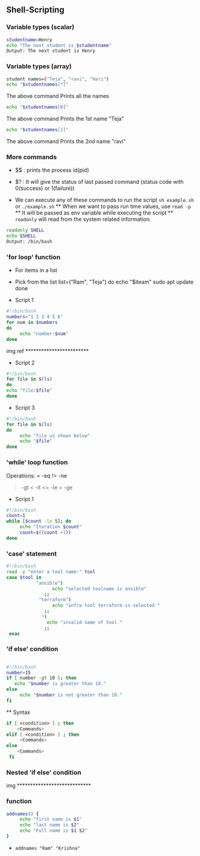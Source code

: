 Shell-Scripting
----------------


### Variable types (scalar) 

```bash
studentname=Henry
echo "The next student is $studentname"
Output: The next student is Henry
```

### Variable types (array) 

```bash
student names=("Teja", "ravi", "Hari")
echo "$studentnames[*]"
```
The above command Prints all the names
```bash
echo "$studentnames[0]"
```
The above command Prints the 1st name "Teja"
```bash
echo "$studentnames[1]"
```
 The above command Prints the 2nd name "ravi"

### More commands

* $$ : prints the process id(pid)
* $? : It will give the status of last passed command (status code with 0(success) or 1(failure))

* We can execute any of these commands to run the script
`sh example.sh` or `./example.sh`
** When we want to pass run time values, use `read -p`
** It will be passed as env variable while executing the script
** `readonly` will read from the system related information.
```bash
readonly SHELL
echo $SHELL
Output: /bin/bash
```

### 'for loop' function

* For items in a list
* Pick from the list
list=("Ram", "Teja")
do
    echo "$iteam"
    sudo apt update
 done

* Script 1

```bash
#!/bin/bash
numbers="1 2 3 4 5 6"
for num in $numbers
do
     echo "number:$num"
done
```
img ref ************************

* Script 2

```bash
#!/bin/bash
for file in $(ls)
do
echo "file:$file"
done
```

* Script 3

```bash
#!/bin/bash
for file in $(ls)
do
     echo "file us shown below"
     echo "$file"
done
```

### 'while' loop function

Operations:
=    -eq
!=   -ne
>    -gt
<    -lt
<=   -le
>=   -ge

* Script 1

```bash
#!/bin/bash
count=1
while [$count -le 5]; do
     echo "Iteration $count"
     count=$((count +1))
done
```

### 'case' statement

```bash
#!/bin/bash
read -p "enter a tool name:" tool
case $tool in
           "ansible")
                 echo "selected toolname is ansible"
              ;;
            "terraform")
                 echo "infra tool terraform is selected "
              ;;
             *)
               echo "invalid name of tool "
              ;;
 esac
 ```

### 'if else' condition

```bash

#!/bin/bash
number=15
if [ number -gt 10 ]; then
   echo "$number is greater than 10."
else
     echo "$number is not greater than 10."
fi
```
** Syntax
```bash
if [ <condition> ] ; then
    <Commands>
elif [ <condition> ] ; then
     <Commands>
else
    <Commands>
 fi
```
### Nested 'if else' condition
img ****************************

### function

```bash
addnames() {
     echo "first name is $1"
     echo "last name is $2"
     echo "Full name is $1 $2"
}
```
* `addnames "Ram" "Krishna"`
